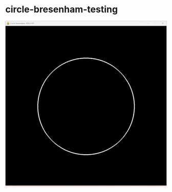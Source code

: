 # circle-bresenham-testing
 
![Screen](https://github.com/stereographic-project/circle-bresenham-testing/blob/main/images/screen.png)